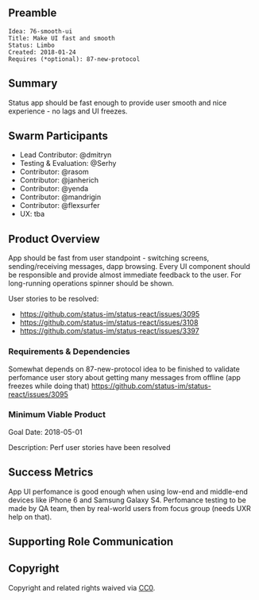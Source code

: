 <!-- Please Review https://docs.google.com/document/d/1CaFM2ZXGOKf05_LXMPJeNNy5qJOdAq91EF2Gn2QUBFI/edit# for more details -->
<!-- in PR the document should be named as`DEV#1-title.md` -->

## Preamble

    Idea: 76-smooth-ui
    Title: Make UI fast and smooth
    Status: Limbo
    Created: 2018-01-24
    Requires (*optional): 87-new-protocol


## Summary
<!-- "If you can't explain it simply, you don't understand it well enough." Provide a simplified and layman-accessible explanation of the Idea. -->
Status app should be fast enough to provide user smooth and nice experience - no lags and UI freezes.


## Swarm Participants
<!-- Each contributor pledges to the idea with their FOCUS value. (hours per week) -->
<!-- Here all roles in swarm are defined and filled, one of the contributors should responsibility of the Idea as Lead. -->

<!-- Testing/Evaluation support role is also mandatory to check in on specified Goal dates or earlier. -->

<!-- Lead Contributor is the Owner of the Idea. If required, they can get support from a PM, but should be responsible for end to end execution of the Idea. This includes ensuring appropriate resources are allocated, setting realistic timelines and milestones, and any post-launch metrics or bug fixes that are attributed to the Idea -->
<!-- A swarm requires at minimum 3 contributors and 1 evaluator/tester -->
<!-- 'Contributor' should be replaced with a descriptive role type. -->
- Lead Contributor: @dmitryn
- Testing & Evaluation: @Serhy
- Contributor: @rasom 
- Contributor: @janherich 
- Contributor: @yenda
- Contributor: @mandrigin 
- Contributor: @flexsurfer 
- UX: tba
<!-- - Contributor: @username -->

## Product Overview
<!-- A short (~200 word) description and motivation of the Idea. Without clear explanation the Idea should not proceed. Can include User Stories -->
<!-- Testing/Evaluation role accepts responsbility to checkin at Goal dates, -->
<!-- forces discussion to continue implementation or recommend disband and post-mortem. -->
App should be fast from user standpoint - switching screens, sending/receiving messages, dapp browsing. Every UI component should be responsible and provide almost immediate feedback to the user. For long-running operations spinner should be shown.

User stories to be resolved:
- https://github.com/status-im/status-react/issues/3095
- https://github.com/status-im/status-react/issues/3108
- https://github.com/status-im/status-react/issues/3397

<!-- ### Product Description -->
<!-- What functionality are you adding? What will this look like from a user perspective? Why is this important? -->

### Requirements & Dependencies
<!-- Are there bugs or feature requests in other repositories that are part of this Idea? -->
<!-- There is no approval unless the idea requires to be reviewed by supporting organelles (Financial, Hiring, or Design). -->
<!-- The Swarm must develop a fully fleshed out Requirements document for the idea to proceed, to the satisfaction of participants. -->
Somewhat depends on 87-new-protocol idea to be finished to validate perfomance user story about getting many messages from offline (app freezes while doing that) https://github.com/status-im/status-react/issues/3095

### Minimum Viable Product
<!-- Mandatory, completes the Idea in the fastest route possible, can be hacky, needed to feel progress. See https://imgur.com/a/HVlw3 -->
Goal Date: 2018-05-01

Description: Perf user stories have been resolved

<!-- ## Dates -->
<!-- Goal Date: 2018 -->

<!-- Description: https://github.com/status-im/status-react/issues/3095 -->

<!-- Days required at the end of development for testing -->
<!-- Testing Days required:  -->

## Success Metrics
<!-- Assuming the idea ships, what would success look like? What are the most important metrics that you would move? -->

App UI perfomance is good enough when using low-end and middle-end devices like iPhone 6 and Samsung Galaxy S4.
Perfomance testing to be made by QA team, then by real-world users from focus group (needs UXR help on that).

## Supporting Role Communication
<!-- Once Requirements and Goals are fleshed out, then it should be communicated to supporting organelles if required -->

## Copyright
Copyright and related rights waived via [CC0](https://creativecommons.org/publicdomain/zero/1.0/).
